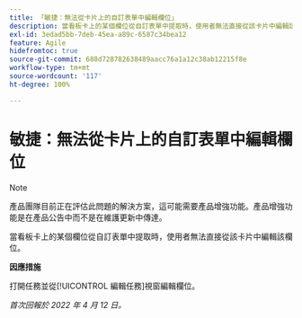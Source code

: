 ```yaml
---
title: 「敏捷：無法從卡片上的自訂表單中編輯欄位」
description: 當看板卡上的某個欄位從自訂表單中提取時，使用者無法直接從該卡片中編輯該欄位。
exl-id: 3edad5bb-7deb-45ea-a89c-6587c34bea12
feature: Agile
hidefromtoc: true
source-git-commit: 688d728782638489aacc76a1a12c38ab12215f8e
workflow-type: tm+mt
source-wordcount: '117'
ht-degree: 100%

---
```


# 敏捷：無法從卡片上的自訂表單中編輯欄位

>[!NOTE]
>
>產品團隊目前正在評估此問題的解決方案，這可能需要產品增強功能。產品增強功能是在產品公告中而不是在維護更新中傳達。

當看板卡上的某個欄位從自訂表單中提取時，使用者無法直接從該卡片中編輯該欄位。

**因應措施**

打開任務並從[!UICONTROL 編輯任務]視窗編輯欄位。

_首次回報於 2022 年 4 月 12 日。_
